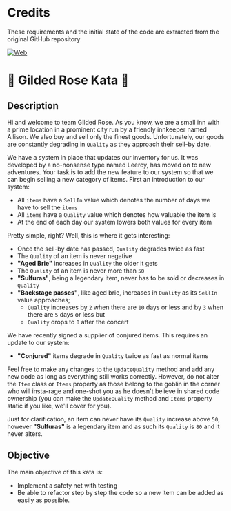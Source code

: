 # Credits

These requirements and the initial state of the code are extracted from the original GitHub repository

[![Web](https://img.shields.io/badge/GitHub-emilybache-14a1f0?style=for-the-badge&logo=github&logoColor=white&labelColor=101010)](https://github.com/emilybache/GildedRose-Refactoring-Kata/tree/main?tab=MIT-1-ov-file)


# 🌹 Gilded Rose Kata 🌹

## Description

Hi and welcome to team Gilded Rose. As you know, we are a small inn with a prime location in a
prominent city run by a friendly innkeeper named Allison. We also buy and sell only the finest goods.
Unfortunately, our goods are constantly degrading in `Quality` as they approach their sell-by date.

We have a system in place that updates our inventory for us. It was developed by a no-nonsense type named
Leeroy, has moved on to new adventures. Your task is to add the new feature to our system so that
we can begin selling a new category of items. First an introduction to our system:

- All `items` have a `SellIn` value which denotes the number of days we have to sell the `items`
- All `items` have a `Quality` value which denotes how valuable the item is
- At the end of each day our system lowers both values for every item

Pretty simple, right? Well, this is where it gets interesting:

- Once the sell-by date has passed, `Quality` degrades twice as fast
- The `Quality` of an item is never negative
- __"Aged Brie"__ increases in `Quality` the older it gets
- The `Quality` of an item is never more than `50`
- __"Sulfuras"__, being a legendary item, never has to be sold or decreases in `Quality`
- __"Backstage passes"__, like aged brie, increases in `Quality` as its `SellIn` value approaches;
	- `Quality` increases by `2` when there are `10` days or less and by `3` when there are `5` days or less but
	- `Quality` drops to `0` after the concert

We have recently signed a supplier of conjured items. This requires an update to our system:

- __"Conjured"__ items degrade in `Quality` twice as fast as normal items

Feel free to make any changes to the `UpdateQuality` method and add any new code as long as everything
still works correctly. However, do not alter the `Item` class or `Items` property as those belong to the
goblin in the corner who will insta-rage and one-shot you as he doesn't believe in shared code
ownership (you can make the `UpdateQuality` method and `Items` property static if you like, we'll cover
for you).

Just for clarification, an item can never have its `Quality` increase above `50`, however __"Sulfuras"__ is a
legendary item and as such its `Quality` is `80` and it never alters.

## Objective

The main objective of this kata is:
 - Implement a safety net with testing
 - Be able to refactor step by step the code so a new item can be added as easily as possible.

